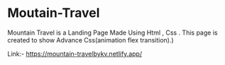 # Moutain-Travel
Mountain Travel is a Landing Page Made Using Html , Css . This page is created to show Advance Css(animation flex transition).)

Link:- https://mountain-travelbykv.netlify.app/

